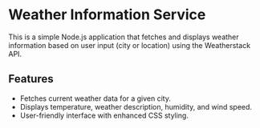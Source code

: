 # Weather Information Service

This is a simple Node.js application that fetches and displays weather information based on user input (city or location) using the Weatherstack API.

## Features

- Fetches current weather data for a given city.
- Displays temperature, weather description, humidity, and wind speed.
- User-friendly interface with enhanced CSS styling.
